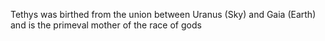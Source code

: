 Tethys was birthed from the union between Uranus (Sky) and Gaia (Earth) and is the primeval mother of the race of gods
